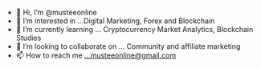 - 👋 Hi, I’m @musteeonline
- 👀 I’m interested in ...Digital Marketing, Forex and Blockchain 
- 🌱 I’m currently learning ... Cryptocurrency Market Analytics, Blockchain Studies 
- 💞️ I’m looking to collaborate on ... Community and affiliate marketing 
- 📫 How to reach me ...musteeonline@gmail.com 

<!---
musteeonline/musteeonline is a ✨ special ✨ repository because its `README.md` (this file) appears on your GitHub profile.
You can click the Preview link to take a look at your changes.
--->
